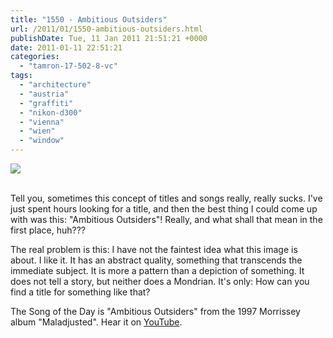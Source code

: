 ```yaml
---
title: "1550 - Ambitious Outsiders"
url: /2011/01/1550-ambitious-outsiders.html
publishDate: Tue, 11 Jan 2011 21:51:21 +0000
date: 2011-01-11 22:51:21
categories: 
  - "tamron-17-502-8-vc"
tags: 
  - "architecture"
  - "austria"
  - "graffiti"
  - "nikon-d300"
  - "vienna"
  - "wien"
  - "window"
---
```

<div class="container">
<div class="center"><a target="_blank" href="https://d25zfm9zpd7gm5.cloudfront.net/1200x1200/2011/20110111_164003_ps.jpg"><img src="https://d25zfm9zpd7gm5.cloudfront.net/0600x0600/2011/20110111_164003_ps.jpg" /></a></div>
</div>
<br />

Tell you, sometimes this concept of titles and songs really, really sucks. I've just spent hours looking for a title, and then the best thing I could come up with was this: "Ambitious Outsiders"! Really, and what shall that mean in the first place, huh???

 The real problem is this: I have not the faintest idea what this image is about. I like it. It has an abstract quality, something that transcends the immediate subject. It is more a pattern than a depiction of something. It does not tell a story, but neither does a Mondrian. It's only: How can you find a title for something like that? 

The Song of the Day is "Ambitious Outsiders" from the 1997 Morrissey album "Maladjusted". Hear it on <a target="_blank" href="http://www.youtube.com/watch?v=h_MyuHhxoEg">YouTube</a>.
